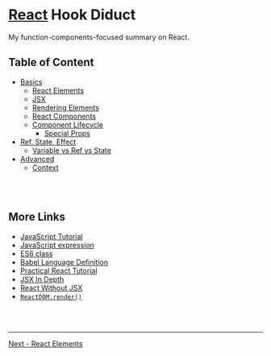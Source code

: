 # [React](https://reactjs.org/) Hook Diduct

My function-components-focused summary on React.

## Table of Content

* [Basics](./doc/basic)
  - [React Elements](./doc/basic/react-elements.md)
  - [JSX](./doc/basic/jsx.md)
  - [Rendering Elements](./doc/basic/rendering-elements.md)
  - [React Components](./doc/basic/react-components.md)
  - [Component Lifecycle](./doc/basic/component-lifecycle.md)
	- [Special Props](./doc/basic/special-props.md)
* [Ref, State, Effect](./doc/ref-state-effect)
  - [Variable vs Ref vs State](./doc/ref-state-effect/variable-vs-ref-vs-state.md)
* [Advanced](./doc/advanced)
  - [Context](./doc/advanced/context.md)

<br /><br />

## More Links

* [JavaScript Tutorial](https://developer.mozilla.org/en-US/docs/Web/JavaScript/A_re-introduction_to_JavaScript)
* [JavaScript expression](https://developer.mozilla.org/en-US/docs/Web/JavaScript/Guide/Expressions_and_Operators#Expressions)
* [ES6 class](https://developer.mozilla.org/en/docs/Web/JavaScript/Reference/Classes)
* [Babel Language Definition](https://babeljs.io/docs/en/next/editors)
* [Practical React Tutorial](https://reactjs.org/tutorial/tutorial.html)
* [JSX In Depth](https://reactjs.org/docs/jsx-in-depth.html)
* [React Without JSX](https://reactjs.org/docs/react-without-jsx.html)
* [`ReactDOM.render()`](https://reactjs.org/docs/react-dom.html#render)

<br /><br />

---

[Next - React Elements](./doc/basic/react-elements.md)
